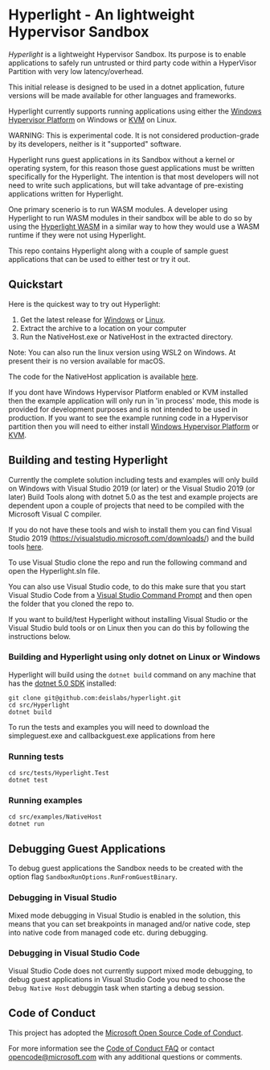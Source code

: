 # Hyperlight - An lightweight Hypervisor Sandbox

_Hyperlight_ is a lightweight Hypervisor Sandbox. Its purpose is to enable applications to  safely run untrusted or third party code within a HyperVisor Partition with very low latency/overhead.

This initial release is designed to be used in a dotnet application, future versions will be made available for other languages and frameworks.

Hyperlight currently supports running applications using either the [Windows Hypervisor Platform](https://docs.microsoft.com/en-us/virtualization/api/#windows-hypervisor-platform) on Windows or [KVM](https://www.linux-kvm.org/page/Main_Page) on Linux.

WARNING: This is experimental code. It is not considered production-grade by its developers, neither is it "supported" software.

Hyperlight runs guest applications in its Sandbox without a kernel or operating system, for this reason those guest applications must be written specifically for the Hyperlight. The intention is that most developers will not need to write such applications, but will take advantage of pre-existing applications written for Hyperlight.

One primary scenerio is to run WASM modules. A developer using Hyperlight to run WASM modules in their sandbox will be able to do so by using the [Hyperlight WASM](https://github.com/deislabs/hyperlight-wasm) in a similar way to how they would use a WASM runtime if they were not using Hyperlight.

This repo contains Hyperlight along with a couple of sample guest applications that can be used to either test or try it out.

## Quickstart

Here is the quickest way to try out Hyperlight:

1. Get the latest release for [Windows](https://github.com/deislabs/hyperlight/releases/download/refs%2Fheads%2Fmain/windows-x64.zip) or [Linux](https://github.com/deislabs/hyperlight/releases/download/refs%2Fheads%2Fmain/linux-x64.tar.gz).
1. Extract the archive to a location on your computer
1. Run the NativeHost.exe or NativeHost in the extracted directory.

Note: You can also run the linux version using WSL2 on Windows. At present their is no version available for macOS.

The code for the NativeHost application is available [here](https://github.com/deislabs/hyperlight/blob/main/src/examples/NativeHost/Program.cs).

If you dont have Windows Hypervisor Platform enabled or KVM installed then the example application will only run in 'in process' mode, this mode is provided for development purposes and is not intended to be used in production. If you want to see the example running code in a Hypervisor partition then you will need to either install [Windows Hypervisor Platform](https://devblogs.microsoft.com/visualstudio/hyper-v-android-emulator-support/#1-enable-hyper-v-and-the-windows-hypervisor-platform) or [KVM](https://help.ubuntu.com/community/KVM/Installation).

## Building and testing Hyperlight

Currently the complete solution including tests and examples will only build on Windows with Visual Studio 2019 (or later) or the Visual Studio 2019 (or later) Build Tools along with dotnet 5.0 as the test and example projects are dependent upon a couple of projects that need to be compiled with the Microsoft Visual C compiler. 

If you do not have these tools and wish to install them you can find Visual Studio 2019 (https://visualstudio.microsoft.com/downloads/) and the build tools [here](https://visualstudio.microsoft.com/downloads/#build-tools-for-visual-studio-2022).

To use Visual Studio clone the repo and run the following command and open the Hyperlight.sln file. 

You can also use Visual Studio code, to do this make sure that you start Visual Studio Code from a [Visual Studio Command Prompt](https://docs.microsoft.com/en-us/visualstudio/ide/reference/command-prompt-powershell?view=vs-2019) and then open the folder that you cloned the repo to.

If you want to build/test Hyperlight without installing Visual Studio or the Visual Studio buld tools or on Linux then you can do this by following the instructions below.

### Building and Hyperlight using only dotnet on Linux or Windows

Hyperlight will build using the `dotnet build` command on any machine that has the [dotnet 5.0 SDK](https://dotnet.microsoft.com/en-us/download/dotnet/5.0) installed:

```console
git clone git@github.com:deislabs/hyperlight.git
cd src/Hyperlight
dotnet build
```

To run the tests and examples you will need to download the simpleguest.exe and callbackguest.exe applications from here

### Running tests

```console
cd src/tests/Hyperlight.Test
dotnet test
```

### Running examples

```console
cd src/examples/NativeHost
dotnet run
```

## Debugging Guest Applications

To debug guest applications the Sandbox needs to be created with the option flag `SandboxRunOptions.RunFromGuestBinary`.

### Debugging in Visual Studio

Mixed mode debugging in Visual Studio is enabled in the solution, this means that you can set breakpoints in managed and/or native code, step into native code from managed code etc. during debugging. 

### Debugging in Visual Studio Code

Visual Studio Code does not currently support mixed mode debugging, to debug guest applications in Visual Studio Code you need to choose the `Debug Native Host` debuggin task when starting a debug session.

## Code of Conduct

This project has adopted the [Microsoft Open Source Code of
Conduct](https://opensource.microsoft.com/codeofconduct/).

For more information see the [Code of Conduct
FAQ](https://opensource.microsoft.com/codeofconduct/faq/) or contact
[opencode@microsoft.com](mailto:opencode@microsoft.com) with any additional questions or comments.